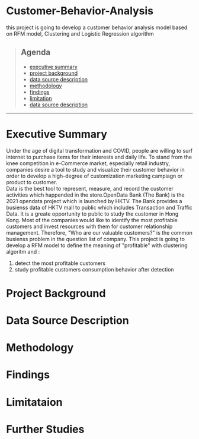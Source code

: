 # Customer-Behavior-Analysis
this project is going to develop a customer behavior analysis model based on RFM model, Clustering and Logistic Regression algorithm <br>
> ## Agenda
> - [executive summary](https://github.com/JoeChowHoKeung/Customer-Behavior-Analysis/edit/main/README.md#executive-summary)
> - [project background](https://github.com/JoeChowHoKeung/Customer-Behavior-Analysis/edit/main/README.md#project-background)
> - [data source description](https://github.com/JoeChowHoKeung/Customer-Behavior-Analysis/edit/main/README.md#data-source-description)
> - [methodology](https://github.com/JoeChowHoKeung/Customer-Behavior-Analysis/edit/main/README.md#methodology)
> - [findings](https://github.com/JoeChowHoKeung/Customer-Behavior-Analysis/edit/main/README.md#findings)
> - [limitation](https://github.com/JoeChowHoKeung/Customer-Behavior-Analysis/edit/main/README.md#limitation)
> - [data source description](https://github.com/JoeChowHoKeung/Customer-Behavior-Analysis/edit/main/README.md#further-studies)
____
# Executive Summary
Under the age of digital transformation and COVID, people are willing to surf internet to purchase items for their interests and daily life. To stand from the knee competition in e-Commerce market, especially retail industry, companies desire a tool to study and visualize their customer behavior in order to develop a high-degree of customization marketing campiagn or product to customer.<br>
Data is the best tool to represent, measure, and record the customer activities which happended in the store.OpenData Bank (The Bank) is the 2021 opendata project which is launched by HKTV. The Bank provides a busienss data of HKTV mall to public which includes Transaction and Traffic Data. It is a greate opportunity to public to study the customer in Hong Kong. Most of the companies would like to identify the most profitable customers and invest resources with them for customer relationship management. Therefore, "Who are our valuable customers?" is the common busienss problem in the question list of company. 
This project is going to develop a RFM model to define the meaning of "profitable" with clustering algoritm and :<br>
1. detect the most profitable customers
2. study profitable customers consumption behavior after detection

# Project Background
# Data Source Description
# Methodology
# Findings
# Limitataion
# Further Studies
